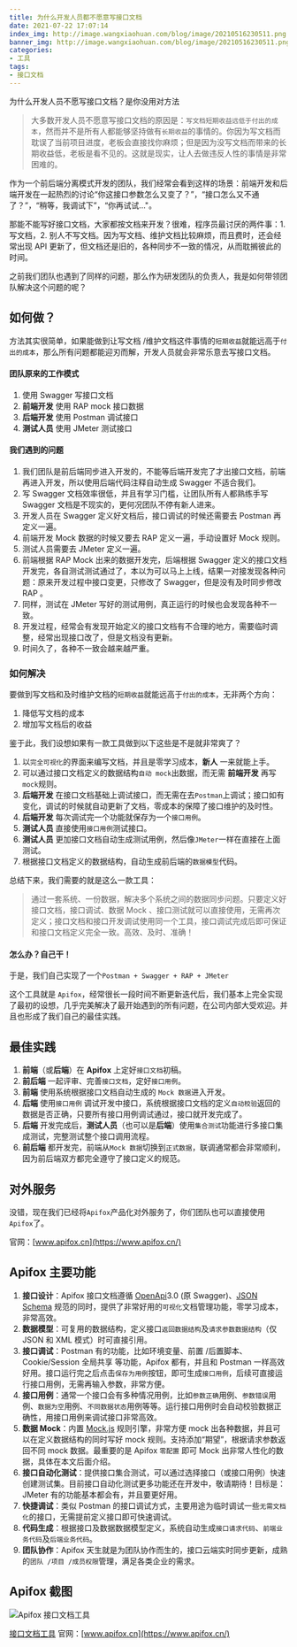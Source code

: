 ```yaml
---
title: 为什么开发人员都不愿意写接口文档
date: 2021-07-22 17:07:14
index_img: http://image.wangxiaohuan.com/blog/image/20210516230511.png
banner_img: http://image.wangxiaohuan.com/blog/image/20210516230511.png
categories:
- 工具
tags:
- 接口文档
---
```


为什么开发人员不愿写接口文档？是你没用对方法

> 大多数开发人员不愿意写接口文档的原因是：`写文档短期收益远低于付出的成本`，然而并不是所有人都能够坚持做有`长期收益`的事情的。你因为写文档而耽误了当前项目进度，老板会直接找你麻烦；但是因为没写文档而带来的长期收益低，老板是看不见的。这就是现实，让人去做违反人性的事情是非常困难的。

作为一个前后端分离模式开发的团队，我们经常会看到这样的场景：前端开发和后端开发在一起热烈的讨论“你这接口参数怎么又变了？”，“接口怎么又不通了？”，“稍等，我调试下”，“你再试试..."。

那能不能写好接口文档，大家都按文档来开发？很难，程序员最讨厌的两件事：1. 写文档，2. 别人不写文档。因为写文档、维护文档比较麻烦，而且费时，还会经常出现 API 更新了，但文档还是旧的，各种同步不一致的情况，从而耽搁彼此的时间。

之前我们团队也遇到了同样的问题，那么作为研发团队的负责人，我是如何带领团队解决这个问题的呢？

## 如何做？

方法其实很简单，如果能做到让写文档 /维护文档这件事情的`短期收益`就能远高于`付出的成本`，那么所有问题都能迎刃而解，开发人员就会非常乐意去写接口文档。

#### 团队原来的工作模式

1. 使用 Swagger 写接口文档
2. **前端开发** 使用 RAP mock 接口数据
3. **后端开发** 使用 Postman 调试接口
4. **测试人员** 使用 JMeter 测试接口

#### 我们遇到的问题

1. 我们团队是前后端同步进入开发的，不能等后端开发完了才出接口文档，前端再进入开发，所以使用后端代码注释自动生成 Swagger 不适合我们。
2. 写 Swagger 文档效率很低，并且有学习门槛，让团队所有人都熟练手写 Swagger 文档是不现实的，更何况团队不停有新人进来。
3. 开发人员在 Swagger 定义好文档后，接口调试的时候还需要去 Postman 再定义一遍。
4. 前端开发 Mock 数据的时候又要去 RAP 定义一遍，手动设置好 Mock 规则。
5. 测试人员需要去 JMeter 定义一遍。
6. 前端根据 RAP Mock 出来的数据开发完，后端根据 Swagger 定义的接口文档开发完，各自测试测试通过了，本以为可以马上上线，结果一对接发现各种问题：原来开发过程中接口变更，只修改了 Swagger，但是没有及时同步修改 RAP 。
7. 同样，测试在 JMeter 写好的测试用例，真正运行的时候也会发现各种不一致。
8. 开发过程，经常会有发现开始定义的接口文档有不合理的地方，需要临时调整，经常出现接口改了，但是文档没有更新。
9. 时间久了，各种不一致会越来越严重。

### 如何解决

要做到写文档和及时维护文档的`短期收益`就能远高于`付出的成本`，无非两个方向：

1. 降低写文档的成本
2. 增加写文档后的收益

鉴于此，我们设想如果有一款工具做到以下这些是不是就非常爽了？

1. 以`完全可视化`的界面来编写文档，并且是零学习成本，**新人** 一来就能上手。
2. 可以通过接口文档定义的数据结构`自动 mock`出数据，而无需 **前端开发** 再写`mock`规则。
3. **后端开发** 在接口文档基础上调试接口，而无需在去`Postman`上调试；接口如有变化，调试的时候就自动更新了文档，零成本的保障了接口维护的及时性。
4. **后端开发** 每次调试完一个功能就保存为一个`接口用例`。
5. **测试人员** 直接使用`接口用例`测试接口。
6. **测试人员** 更加接口文档自动生成测试用例，然后像`JMeter`一样在直接在上面测试。
7. 根据接口文档定义的数据结构，自动生成前后端的`数据模型`代码。

总结下来，我们需要的就是这么一款工具：

> 通过一套系统、一份数据，解决多个系统之间的数据同步问题。只要定义好接口文档，接口调试、数据 Mock 、接口测试就可以直接使用，无需再次定义；接口文档和接口开发调试使用同一个工具，接口调试完成后即可保证和接口文档定义完全一致。高效、及时、准确！

#### 怎么办？自己干！

于是，我们自己实现了一个`Postman + Swagger + RAP + JMeter`

这个工具就是 `Apifox`，经常很长一段时间不断更新迭代后，我们基本上完全实现了最初的设想，几乎完美解决了最开始遇到的所有问题，在公司内部大受欢迎。并且也形成了我们自己的最佳实践。

## 最佳实践

1. **前端**（或**后端**）在 **Apifox** 上定好`接口文档`初稿。
2. **前后端** 一起评审、完善`接口文档`，定好`接口用例`。
3. **前端** 使用系统根据接口文档自动生成的 `Mock 数据`进入开发。
4. **后端** 使用`接口用例` 调试开发中接口，系统根据接口文档的定义`自动校验`返回的数据是否正确，只要所有接口用例调试通过，接口就开发完成了。
5. **后端** 开发完成后，**测试人员**（也可以是**后端**）使用`集合测试`功能进行多接口集成测试，完整测试整个接口调用流程。
6. **前后端** 都开发完，前端从`Mock 数据`切换到`正式数据`，联调通常都会非常顺利，因为前后端双方都完全遵守了接口定义的规范。

## 对外服务

没错，现在我们已经将`Apifox`产品化对外服务了，你们团队也可以直接使用`Apifox`了。

官网：[www.apifox.cn](https://www.apifox.cn/)

## Apifox 主要功能

1. **接口设计**：Apifox 接口文档遵循 [OpenApi](https://www.openapis.org/)3.0 (原 Swagger)、[JSON Schema](https://json-schema.org/) 规范的同时，提供了非常好用的`可视化`文档管理功能，零学习成本，非常高效。
2. **数据模型**：可复用的数据结构，定义接口`返回数据结构`及`请求参数数据结构`（仅 JSON 和 XML 模式）时可直接引用。
3. **接口调试**：Postman 有的功能，比如环境变量、前置 /后置脚本、Cookie/Session 全局共享 等功能，Apifox 都有，并且和 Postman 一样高效好用。接口运行完之后点击`保存为用例`按钮，即可生成`接口用例`，后续可直接运行接口用例，无需再输入参数，非常方便。
4. **接口用例**：通常一个接口会有多种情况用例，比如`参数正确`用例、`参数错误`用例、`数据为空`用例、`不同数据状态`用例等等。运行接口用例时会自动校验数据正确性，用接口用例来调试接口非常高效。
5. **数据 Mock**：内置 [Mock.js](http://mockjs.com/) 规则引擎，非常方便 mock 出各种数据，并且可以在定义数据结构的同时写好 mock 规则。支持添加“期望”，根据请求参数返回不同 mock 数据。最重要的是 Apifox `零配置` 即可 Mock 出非常人性化的数据，具体在本文后面介绍。
6. **接口自动化测试**：提供接口集合测试，可以通过选择接口（或接口用例）快速创建测试集。目前接口自动化测试更多功能还在开发中，敬请期待！目标是：JMeter 有的功能基本都会有，并且要更好用。
7. **快捷调试**：类似 Postman 的接口调试方式，主要用途为临时调试一些`无需文档化`的接口，无需提前定义接口即可快速调试。
8. **代码生成**：根据接口及数据数据模型定义，系统自动生成`接口请求代码`、`前端业务代码`及`后端业务代码`。
9. **团队协作**：Apifox 天生就是为团队协作而生的，接口云端实时同步更新，成熟的`团队 /项目 /成员权限`管理，满足各类企业的需求。

## Apifox 截图

![Apifox 接口文档工具](https://cdn3.apifox.cn/www/screenshot/apifox-api-case-1.png)

[接口文档工具](https://www.apifox.cn/)
官网：[www.apifox.cn](https://www.apifox.cn/)